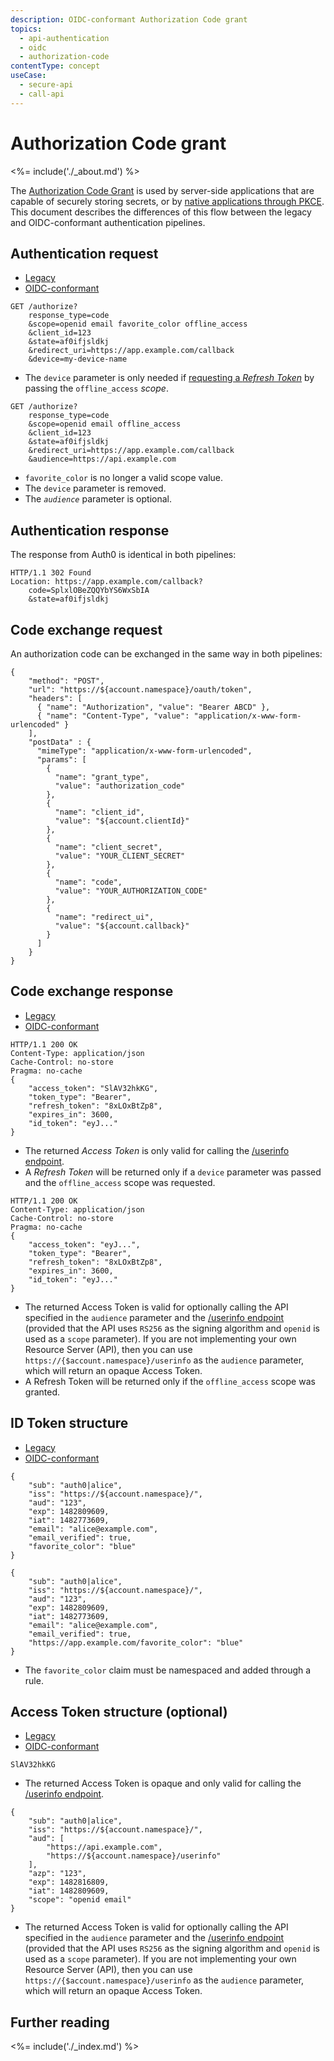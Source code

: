 ```yaml
---
description: OIDC-conformant Authorization Code grant
topics:
  - api-authentication
  - oidc
  - authorization-code
contentType: concept
useCase:
  - secure-api
  - call-api
---
```


# Authorization Code grant

<%= include('./_about.md') %>

The [Authorization Code Grant](/flows/concepts/auth-code) is used by server-side applications that are capable of securely storing secrets, or by [native applications through PKCE](/flows/concepts/auth-code-pkce).
This document describes the differences of this flow between the legacy and OIDC-conformant authentication pipelines.

## Authentication request

<div class="code-picker">
  <div class="languages-bar">
    <ul>
      <li><a href="#request-legacy" data-toggle="tab">Legacy</a></li>
      <li><a href="#request-oidc" data-toggle="tab">OIDC-conformant</a></li>
    </ul>
  </div>
  <div class="tab-content">
    <div id="request-legacy" class="tab-pane active">
      <pre class="text hljs"><code>GET /authorize?
    response_type=code
    &scope=openid email favorite_color offline_access
    &client_id=123
    &state=af0ifjsldkj
    &redirect_uri=https://app.example.com/callback
    &device=my-device-name</code></pre>
    <ul>
        <li>The <code>device</code> parameter is only needed if <a href="/tokens/refresh-token">requesting a <dfn data-key="refresh-token">Refresh Token</dfn></a> by passing the <code>offline_access</code> <dfn data-key="scope">scope</dfn>.</li>
    </ul>
    </div>
    <div id="request-oidc" class="tab-pane">
      <pre class="text hljs"><code>GET /authorize?
    response_type=code
    &scope=openid email offline_access
    &client_id=123
    &state=af0ifjsldkj
    &redirect_uri=https://app.example.com/callback
    &audience=https://api.example.com </code></pre>
    <ul>
        <li><code>favorite_color</code> is no longer a valid scope value.</li>
        <li>The <code>device</code> parameter is removed.</li>
        <li>The <dfn data-key="audience"><code>audience</code></dfn> parameter is optional.</li>
    </ul>
    </div>
  </div>
</div>

## Authentication response

The response from Auth0 is identical in both pipelines:

```text
HTTP/1.1 302 Found
Location: https://app.example.com/callback?
    code=SplxlOBeZQQYbYS6WxSbIA
    &state=af0ifjsldkj
```


## Code exchange request

An authorization code can be exchanged in the same way in both pipelines:

```har
{
    "method": "POST",
    "url": "https://${account.namespace}/oauth/token",
    "headers": [
      { "name": "Authorization", "value": "Bearer ABCD" },
      { "name": "Content-Type", "value": "application/x-www-form-urlencoded" }
    ],
    "postData" : {
      "mimeType": "application/x-www-form-urlencoded",
      "params": [
        {
          "name": "grant_type",
          "value": "authorization_code"
        },
        {
          "name": "client_id",
          "value": "${account.clientId}"
        },
        {
          "name": "client_secret",
          "value": "YOUR_CLIENT_SECRET"
        },
        {
          "name": "code",
          "value": "YOUR_AUTHORIZATION_CODE"
        },
        {
          "name": "redirect_ui",
          "value": "${account.callback}"
        }
      ]
    }
}
```

## Code exchange response

<div class="code-picker">
  <div class="languages-bar">
    <ul>
      <li><a href="#exchange-legacy" data-toggle="tab">Legacy</a></li>
      <li><a href="#exchange-oidc" data-toggle="tab">OIDC-conformant</a></li>
    </ul>
  </div>
  <div class="tab-content">
    <div id="exchange-legacy" class="tab-pane active">
      <pre class="text hljs"><code>HTTP/1.1 200 OK
Content-Type: application/json
Cache-Control: no-store
Pragma: no-cache
{
    "access_token": "SlAV32hkKG",
    "token_type": "Bearer",
    "refresh_token": "8xLOxBtZp8",
    "expires_in": 3600,
    "id_token": "eyJ..."
}</code></pre>
    <ul>
        <li>The returned <dfn data-key="access-token">Access Token</dfn> is only valid for calling the <a href="/api/authentication#get-user-info">/userinfo endpoint</a>.</li>
        <li>A <dfn data-key="refresh-token">Refresh Token</dfn> will be returned only if a <code>device</code> parameter was passed and the <code>offline_access</code> scope was requested.</li>
    </ul>
    </div>
    <div id="exchange-oidc" class="tab-pane">
      <pre class="text hljs"><code>HTTP/1.1 200 OK
Content-Type: application/json
Cache-Control: no-store
Pragma: no-cache
{
    "access_token": "eyJ...",
    "token_type": "Bearer",
    "refresh_token": "8xLOxBtZp8",
    "expires_in": 3600,
    "id_token": "eyJ..."
}</code></pre>
        <ul>
            <li>The returned Access Token is valid for optionally calling the API specified in the <code>audience</code> parameter and the <a href="/api/authentication#get-user-info">/userinfo endpoint</a> (provided that the API uses <code>RS256</code> as the signing algorithm and <code>openid</code> is used as a <code>scope</code> parameter). If you are not implementing your own Resource Server (API), then you can use <code>https://{$account.namespace}/userinfo</code> as the <code>audience</code> parameter, which will return an opaque Access Token.</li>
            <li>A Refresh Token will be returned only if the <code>offline_access</code> scope was granted.</li>
        </ul>
    </div>
  </div>
</div>

## ID Token structure

<div class="code-picker">
  <div class="languages-bar">
    <ul>
      <li><a href="#idtoken-legacy" data-toggle="tab">Legacy</a></li>
      <li><a href="#idtoken-oidc" data-toggle="tab">OIDC-conformant</a></li>
    </ul>
  </div>
  <div class="tab-content">
    <div id="idtoken-legacy" class="tab-pane active">
      <pre class="json hljs"><code>{
    "sub": "auth0|alice",
    "iss": "https://${account.namespace}/",
    "aud": "123",
    "exp": 1482809609,
    "iat": 1482773609,
    "email": "alice@example.com",
    "email_verified": true,
    "favorite_color": "blue"
}</code></pre>
    </div>
    <div id="idtoken-oidc" class="tab-pane">
      <pre class="json hljs"><code>{
    "sub": "auth0|alice",
    "iss": "https://${account.namespace}/",
    "aud": "123",
    "exp": 1482809609,
    "iat": 1482773609,
    "email": "alice@example.com",
    "email_verified": true,
    "https://app.example.com/favorite_color": "blue"
}</code></pre>
        <ul>
            <li>The <code>favorite_color</code> claim must be namespaced and added through a rule.</li>
        </ul>
    </div>
  </div>
</div>

## Access Token structure (optional)

<div class="code-picker">
  <div class="languages-bar">
    <ul>
      <li><a href="#accesstoken-legacy" data-toggle="tab">Legacy</a></li>
      <li><a href="#accesstoken-oidc" data-toggle="tab">OIDC-conformant</a></li>
    </ul>
  </div>
  <div class="tab-content">
    <div id="accesstoken-legacy" class="tab-pane active">
      <pre class="text hljs"><code>SlAV32hkKG</code></pre>
      <ul>
        <li>The returned Access Token is opaque and only valid for calling the <a href="/api/authentication#get-user-info">/userinfo endpoint</a>.</li>
      </ul>
    </div>
    <div id="accesstoken-oidc" class="tab-pane">
      <pre class="json hljs"><code>{
    "sub": "auth0|alice",
    "iss": "https://${account.namespace}/",
    "aud": [
        "https://api.example.com",
        "https://${account.namespace}/userinfo"
    ],
    "azp": "123",
    "exp": 1482816809,
    "iat": 1482809609,
    "scope": "openid email"
}</code></pre>
        <ul>
            <li>The returned Access Token is valid for optionally calling the API specified in the <code>audience</code> parameter and the <a href="/api/authentication#get-user-info">/userinfo endpoint</a> (provided that the API uses <code>RS256</code> as the signing algorithm and <code>openid</code> is used as a <code>scope</code> parameter). If you are not implementing your own Resource Server (API), then you can use <code>https://{$account.namespace}/userinfo</code> as the <code>audience</code> parameter, which will return an opaque Access Token.</li>
        </ul>
    </div>
  </div>
</div>

## Further reading

<%= include('./_index.md') %>
